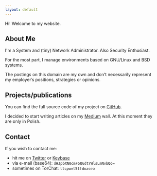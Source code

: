 ```yaml
---
layout: default
---
```


Hi! Welcome to my website.

## About Me

I'm a System and (tiny) Network Administrator. Also Security Enthusiast.

For the most part, I manage environments based on GNU/Linux and BSD systems.

The postings on this domain are my own and don't necessarily represent my employer’s positions, strategies or opinions.

## Projects/publications

You can find the full source code of my project on [GitHub](https://github.com/trimstray).

I decided to start writing articles on my [Medium](https://medium.com/@trimstray) wall. At this moment they are only in Polish.

## Contact

If you wish to contact me:

- hit me on [Twitter](https://twitter.com/trimstray) or [Keybase](https://keybase.io/trimstray)
- via e-mail (base64): `dHJpbXN0cmF5QGdtYWlsLmNvbQo=`
- sometimes on TorChat: `ltcpwvt5tfdoaseo`
